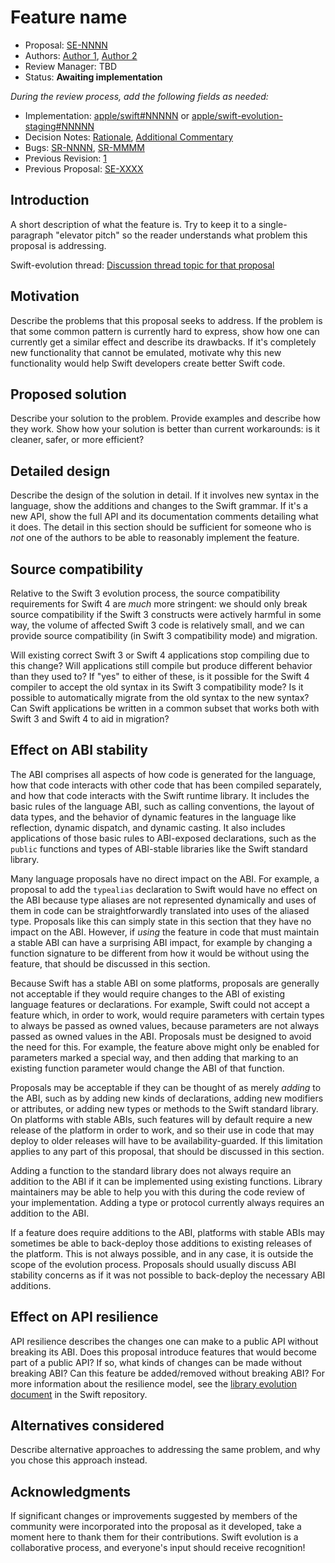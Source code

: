 # Feature name

* Proposal: [SE-NNNN](NNNN-filename.md)
* Authors: [Author 1](https://github.com/swiftdev), [Author 2](https://github.com/swiftdev)
* Review Manager: TBD
* Status: **Awaiting implementation**

*During the review process, add the following fields as needed:*

* Implementation: [apple/swift#NNNNN](https://github.com/apple/swift/pull/NNNNN) or [apple/swift-evolution-staging#NNNNN](https://github.com/apple/swift-evolution-staging/pull/NNNNN)
* Decision Notes: [Rationale](https://forums.swift.org/), [Additional Commentary](https://forums.swift.org/)
* Bugs: [SR-NNNN](https://bugs.swift.org/browse/SR-NNNN), [SR-MMMM](https://bugs.swift.org/browse/SR-MMMM)
* Previous Revision: [1](https://github.com/apple/swift-evolution/blob/...commit-ID.../proposals/NNNN-filename.md)
* Previous Proposal: [SE-XXXX](XXXX-filename.md)

## Introduction

A short description of what the feature is. Try to keep it to a
single-paragraph "elevator pitch" so the reader understands what
problem this proposal is addressing.

Swift-evolution thread: [Discussion thread topic for that proposal](https://forums.swift.org/)

## Motivation

Describe the problems that this proposal seeks to address. If the
problem is that some common pattern is currently hard to express, show
how one can currently get a similar effect and describe its
drawbacks. If it's completely new functionality that cannot be
emulated, motivate why this new functionality would help Swift
developers create better Swift code.

## Proposed solution

Describe your solution to the problem. Provide examples and describe
how they work. Show how your solution is better than current
workarounds: is it cleaner, safer, or more efficient?

## Detailed design

Describe the design of the solution in detail. If it involves new
syntax in the language, show the additions and changes to the Swift
grammar. If it's a new API, show the full API and its documentation
comments detailing what it does. The detail in this section should be
sufficient for someone who is *not* one of the authors to be able to
reasonably implement the feature.

## Source compatibility

Relative to the Swift 3 evolution process, the source compatibility
requirements for Swift 4 are *much* more stringent: we should only
break source compatibility if the Swift 3 constructs were actively
harmful in some way, the volume of affected Swift 3 code is relatively
small, and we can provide source compatibility (in Swift 3
compatibility mode) and migration.

Will existing correct Swift 3 or Swift 4 applications stop compiling
due to this change? Will applications still compile but produce
different behavior than they used to? If "yes" to either of these, is
it possible for the Swift 4 compiler to accept the old syntax in its
Swift 3 compatibility mode? Is it possible to automatically migrate
from the old syntax to the new syntax? Can Swift applications be
written in a common subset that works both with Swift 3 and Swift 4 to
aid in migration?

## Effect on ABI stability

The ABI comprises all aspects of how code is generated for the
language, how that code interacts with other code that has been
compiled separately, and how that code interacts with the Swift
runtime library.  It includes the basic rules of the language ABI,
such as calling conventions, the layout of data types, and the
behavior of dynamic features in the language like reflection,
dynamic dispatch, and dynamic casting.  It also includes applications
of those basic rules to ABI-exposed declarations, such as the `public`
functions and types of ABI-stable libraries like the Swift standard
library.

Many language proposals have no direct impact on the ABI.  For
example, a proposal to add the `typealias` declaration to Swift
would have no effect on the ABI because type aliases are not
represented dynamically and uses of them in code can be
straightforwardly translated into uses of the aliased type.
Proposals like this can simply state in this section that they
have no impact on the ABI.  However, if *using* the feature in code
that must maintain a stable ABI can have a surprising ABI impact,
for example by changing a function signature to be different from
how it would be without using the feature, that should be discussed
in this section.

Because Swift has a stable ABI on some platforms, proposals are
generally not acceptable if they would require changes to the ABI
of existing language features or declarations.  For example,
Swift could not accept a feature which, in order to work, would
require parameters with certain types to always be passed as owned
values, because parameters are not always passed as owned values
in the ABI.  Proposals must be designed to avoid the need for this.
For example, the feature above might only be enabled for parameters
marked a special way, and then adding that marking to an existing
function parameter would change the ABI of that function.

Proposals may be acceptable if they can be thought of as merely
*adding* to the ABI, such as by adding new kinds of declarations,
adding new modifiers or attributes, or adding new types or methods
to the Swift standard library.  On platforms with stable ABIs, such
features will by default require a new release of the platform in
order to work, and so their use in code that may deploy to older
releases will have to be availability-guarded.  If this limitation
applies to any part of this proposal, that should be discussed
in this section.

Adding a function to the standard library does not always require
an addition to the ABI if it can be implemented using existing
functions.  Library maintainers may be able to help you with this
during the code review of your implementation.  Adding a type or
protocol currently always requires an addition to the ABI.

If a feature does require additions to the ABI, platforms with
stable ABIs may sometimes be able to back-deploy those additions
to existing releases of the platform.  This is not always possible,
and in any case, it is outside the scope of the evolution process.
Proposals should usually discuss ABI stability concerns as if
it was not possible to back-deploy the necessary ABI additions.

## Effect on API resilience

API resilience describes the changes one can make to a public API
without breaking its ABI. Does this proposal introduce features that
would become part of a public API? If so, what kinds of changes can be
made without breaking ABI? Can this feature be added/removed without
breaking ABI? For more information about the resilience model, see the
[library evolution
document](https://github.com/apple/swift/blob/master/docs/LibraryEvolution.rst)
in the Swift repository.

## Alternatives considered

Describe alternative approaches to addressing the same problem, and
why you chose this approach instead.

## Acknowledgments

If significant changes or improvements suggested by members of the 
community were incorporated into the proposal as it developed, take a
moment here to thank them for their contributions. Swift evolution is a 
collaborative process, and everyone's input should receive recognition!
